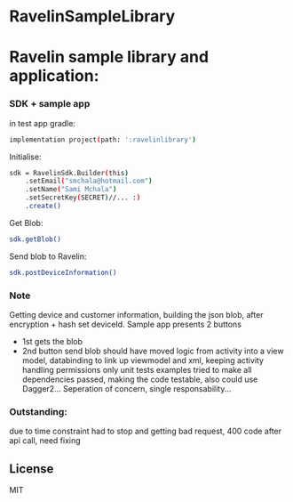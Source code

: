 # RavelinSampleLibrary
# Ravelin sample library and application: 

### SDK + sample app

in test app gradle:
```sh
implementation project(path: ':ravelinlibrary')
```
Initialise:
```sh
sdk = RavelinSdk.Builder(this)
    .setEmail("smchala@hotmail.com")
    .setName("Sami Mchala")
    .setSecretKey(SECRET)//... :)
    .create()
```
Get Blob: 
```sh
sdk.getBlob()
```
Send blob to Ravelin: 
```sh
sdk.postDeviceInformation()
```
### Note
Getting device and customer information, building the json blob, after encryption + hash set deviceId.
Sample app presents 2 buttons
* 1st gets the blob
* 2nd button send blob
should have moved logic from activity into a view model, databinding to link up viewmodel and xml, keeping activity handling permissions only
unit tests examples
tried to make all dependencies passed, making the code testable, also could use Dagger2...
Seperation of concern, single responsability...

### Outstanding: 
due to time constraint had to stop and getting bad request, 400 code after api call, need fixing

License
----
MIT
